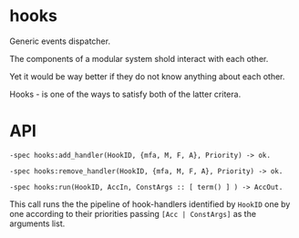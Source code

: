 hooks
=====

Generic events dispatcher.

The components of a modular system shold interact with each other.

Yet it would be way better if they do not know anything about each other.

Hooks - is one of the ways to satisfy both of the latter critera.

API
===


`-spec hooks:add_handler(HookID, {mfa, M, F, A}, Priority) -> ok.`

`-spec hooks:remove_handler(HookID, {mfa, M, F, A}, Priority) -> ok.`

`-spec hooks:run(HookID, AccIn, ConstArgs :: [ term() ] ) -> AccOut.`

This call runs the the pipeline of hook-handlers identified by `HookID` one by one according to their priorities passing `[Acc | ConstArgs]` as the arguments list.
